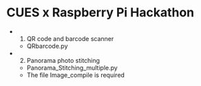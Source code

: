 # CUES x Raspberry Pi Hackathon

* 1. QR code and barcode scanner
  * QRbarcode.py

* 2. Panorama photo stitching 
  * Panorama_Stitching_multiple.py
  * The file Image_compile is required


